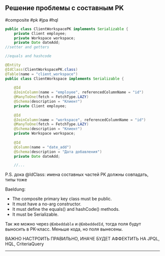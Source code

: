 ## Решение проблемы с составным PK
#composite #pk #jpa #hql 
```java
public class ClientWorkspacePK implements Serializable {  
    private Client employee;  
    private Workspace workspace;  
    private Date dateAdd;
//setter and getters

//equals and hashcode
```

```java
@Entity  
@IdClass(ClientWorkspacePK.class)  
@Table(name = "client_workspace")  
public class ClientWorkspace implements Serializable {  
  
    @Id  
    @JoinColumn(name = "employee", referencedColumnName = "id")  
    @ManyToOne(fetch = FetchType.LAZY)  
    @Schema(description = "Клиент")  
    private Client employee;  
  
    @Id  
    @JoinColumn(name = "workspace", referencedColumnName = "id")  
    @ManyToOne(fetch = FetchType.LAZY)  
    @Schema(description = "Клиент")  
    private Workspace workspace;  
  
    @Id  
    @Column(name = "date_add")  
    @Schema(description = "Дата добавления")  
    private Date dateAdd;

	//...
```

P.S. дока @IdClass: имена составных частей PK должны совпадать, типы тоже

Baeldung:
- The composite primary key class must be public.
- It must have a no-arg constructor.
- It must define the equals() and hashCode() methods.
- It must be Serializable.

Так же можно через `@Embeddable` и `@EmbeddedId`, тогда поля будут выносить в PK-класс. Меньше кода, но поля вынесены.

ВАЖНО НАСТРОИТЬ ПРАВИЛЬНО, ИНАЧЕ БУДЕТ АФФЕКТИТЬ НА JPQL, HQL, CriteriaQuery

---

